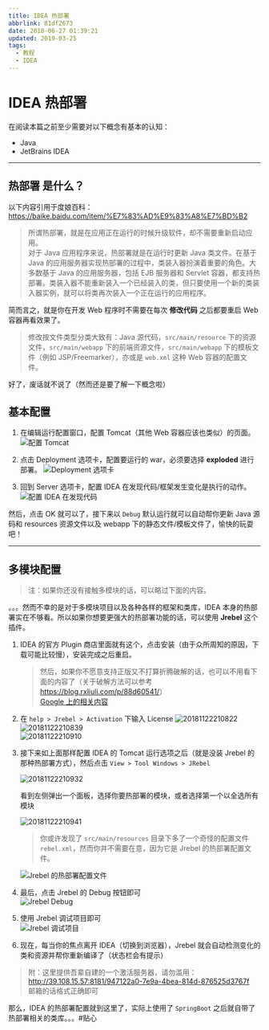 ```yaml
---
title: IDEA 热部署
abbrlink: 81df2673
date: 2018-06-27 01:39:21
updated: 2019-03-25
tags: 
  - 教程
  - IDEA
---
```


# IDEA 热部署

在阅读本篇之前至少需要对以下概念有基本的认知：

- Java
- JetBrains IDEA

---

## **热部署** 是什么？

以下内容引用于度娘百科：https://baike.baidu.com/item/%E7%83%AD%E9%83%A8%E7%BD%B2

> 所谓热部署，就是在应用正在运行的时候升级软件，却不需要重新启动应用。  
> 对于 Java 应用程序来说，热部署就是在运行时更新 Java 类文件。在基于 Java 的应用服务器实现热部署的过程中，类装入器扮演着重要的角色。大多数基于 Java 的应用服务器，包括 EJB 服务器和 Servlet 容器，都支持热部署。类装入器不能重新装入一个已经装入的类，但只要使用一个新的类装入器实例，就可以将类再次装入一个正在运行的应用程序。

简而言之，就是你在开发 Web 程序时不需要在每次 **修改代码** 之后都要重启 Web 容器再看效果了。

> 修改按文件类型分类大致有：Java 源代码，`src/main/resource` 下的资源文件，`src/main/webapp` 下的前端资源文件，`src/main/webapp` 下的模板文件（例如 JSP/Freemarker），亦或是 `web.xml` 这种 Web 容器的配置文件。

好了，废话就不说了（然而还是要了解一下概念啦）

## 基本配置

1. 在编辑运行配置窗口，配置 Tomcat（其他 Web 容器应该也类似）的页面。
   ![配置 Tomcat](https://raw.githubusercontent.com/rxliuli/img-bed/master/20181122210657.png)

2. 点击 Deployment 选项卡，配置要运行的 war，必须要选择 **exploded** 进行部署。
   ![Deployment 选项卡](https://raw.githubusercontent.com/rxliuli/img-bed/master/20181122210737.png)

3. 回到 Server 选项卡，配置 IDEA 在发现代码/框架发生变化是执行的动作。
   ![配置 IDEA 在发现代码](https://raw.githubusercontent.com/rxliuli/img-bed/master/20181122210756.png)

然后，点击 OK 就可以了，接下来以 `Debug` 默认运行就可以自动帮你更新 Java 源码和 resources 资源文件以及 webapp 下的静态文件/模板文件了，愉快的玩耍吧！

---

## 多模块配置

> 注：如果你还没有接触多模块的话，可以略过下面的内容。

。。。然而不幸的是对于多模块项目以及各种各样的框架和类库，IDEA 本身的热部署实在不够看。所以如果你想要更强大的热部署功能的话，可以使用 **Jrebel** 这个插件。

1. IDEA 的官方 Plugin 商店里面就有这个，点击安装（由于众所周知的原因，下载可能比较慢），安装完成之后重启。
   > 然后，如果你不愿意支持正版又不打算折腾破解的话，也可以不用看下面的内容了（关于破解方法可以参考 <https://blog.rxliuli.com/p/88d60541/>）  
   > [Google 上的相关内容](https://www.google.lk/search?q=IDEA+Jrebel+%E7%A0%B4%E8%A7%A3&oq=IDEA+Jrebel+%E7%A0%B4%E8%A7%A3)
2. 在 `help > Jrebel > Activation` 下输入 License
   ![20181122210822](https://raw.githubusercontent.com/rxliuli/img-bed/master/20181122210822.png)  
   ![20181122210839](https://raw.githubusercontent.com/rxliuli/img-bed/master/20181122210839.png)  
   ![20181122210910](https://raw.githubusercontent.com/rxliuli/img-bed/master/20181122210910.png)

3. 接下来如上面那样配置 IDEA 的 Tomcat 运行选项之后（就是没装 Jrebel 的那种热部署方式），然后点击 `View > Tool Windows > JRebel`

   ![20181122210932](https://raw.githubusercontent.com/rxliuli/img-bed/master/20181122210932.png)

   看到左侧弹出一个面板，选择你要热部署的模块，或者选择第一个以全选所有模块

   ![20181122210941](https://raw.githubusercontent.com/rxliuli/img-bed/master/20181122210941.png)

   > 你或许发现了 `src/main/resources` 目录下多了一个奇怪的配置文件 `rebel.xml`，然而你并不需要在意，因为它是 Jrebel 的热部署配置文件。

   ![Jrebel 的热部署配置文件](https://raw.githubusercontent.com/rxliuli/img-bed/master/20181122210955.png)

4. 最后，点击 Jrebel 的 Debug 按钮即可  
   ![Jrebel Debug](https://raw.githubusercontent.com/rxliuli/img-bed/master/20181122211005.png)
5. 使用 Jrebel 调试项目即可  
   ![Jrebel 调试项目](https://raw.githubusercontent.com/rxliuli/img-bed/master/20190325101659.png)
6. 现在，每当你的焦点离开 IDEA（切换到浏览器），Jrebel 就会自动检测变化的类和资源并帮你重新编译了（状态栏会有提示）

> 附：这里提供吾辈自建的一个激活服务器，请勿滥用：<http://39.108.15.57:8181/947122a0-7e9a-4bea-814d-876525d3767f>  
> 邮箱的话格式正确即可

那么，IDEA 的热部署配置就到这里了，实际上使用了 `SpringBoot` 之后就自带了热部署相关的类库。。。#贴心
